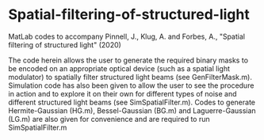 # Spatial-filtering-of-structured-light
MatLab codes to accompany Pinnell, J., Klug, A. and Forbes, A., "Spatial filtering of structured light" (2020)

The code herein allows the user to generate the required binary masks to be encoded on an appropriate optical device (such as a spatial light modulator) to spatially filter structured light beams (see GenFilterMask.m). Simulation code has also been given to allow the user to see the procedure in action and to explore it on their own for different types of noise and different structured light beams (see SimSpatialFilter.m). Codes to generate Hermite-Gaussian (HG.m), Bessel-Gaussian (BG.m) and Laguerre-Gaussian (LG.m) are also given for convenience and are required to run SimSpatialFilter.m 
